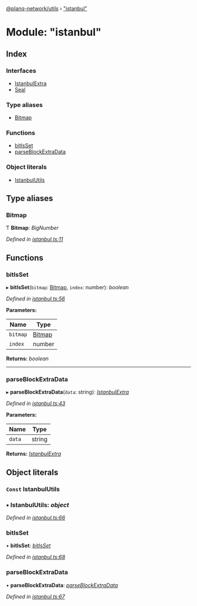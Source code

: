 [@planq-network/utils](../README.md) › ["istanbul"](_istanbul_.md)

# Module: "istanbul"

## Index

### Interfaces

* [IstanbulExtra](../interfaces/_istanbul_.istanbulextra.md)
* [Seal](../interfaces/_istanbul_.seal.md)

### Type aliases

* [Bitmap](_istanbul_.md#bitmap)

### Functions

* [bitIsSet](_istanbul_.md#bitisset)
* [parseBlockExtraData](_istanbul_.md#parseblockextradata)

### Object literals

* [IstanbulUtils](_istanbul_.md#const-istanbulutils)

## Type aliases

###  Bitmap

Ƭ **Bitmap**: *BigNumber*

*Defined in [istanbul.ts:11](https://github.com/planq-network/planq-sdk/blob/master/packages/sdk/utils/src/istanbul.ts#L11)*

## Functions

###  bitIsSet

▸ **bitIsSet**(`bitmap`: [Bitmap](_istanbul_.md#bitmap), `index`: number): *boolean*

*Defined in [istanbul.ts:56](https://github.com/planq-network/planq-sdk/blob/master/packages/sdk/utils/src/istanbul.ts#L56)*

**Parameters:**

Name | Type |
------ | ------ |
`bitmap` | [Bitmap](_istanbul_.md#bitmap) |
`index` | number |

**Returns:** *boolean*

___

###  parseBlockExtraData

▸ **parseBlockExtraData**(`data`: string): *[IstanbulExtra](../interfaces/_istanbul_.istanbulextra.md)*

*Defined in [istanbul.ts:43](https://github.com/planq-network/planq-sdk/blob/master/packages/sdk/utils/src/istanbul.ts#L43)*

**Parameters:**

Name | Type |
------ | ------ |
`data` | string |

**Returns:** *[IstanbulExtra](../interfaces/_istanbul_.istanbulextra.md)*

## Object literals

### `Const` IstanbulUtils

### ▪ **IstanbulUtils**: *object*

*Defined in [istanbul.ts:66](https://github.com/planq-network/planq-sdk/blob/master/packages/sdk/utils/src/istanbul.ts#L66)*

###  bitIsSet

• **bitIsSet**: *[bitIsSet](_istanbul_.md#bitisset)*

*Defined in [istanbul.ts:68](https://github.com/planq-network/planq-sdk/blob/master/packages/sdk/utils/src/istanbul.ts#L68)*

###  parseBlockExtraData

• **parseBlockExtraData**: *[parseBlockExtraData](_istanbul_.md#parseblockextradata)*

*Defined in [istanbul.ts:67](https://github.com/planq-network/planq-sdk/blob/master/packages/sdk/utils/src/istanbul.ts#L67)*
